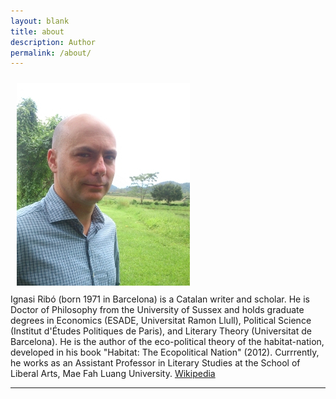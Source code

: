 ```yaml
---
layout: blank
title: about
description: Author
permalink: /about/
---
```


<img class="col one right" src="/assets/img/ignasifoto.jpg" style="margin: 10px">

<br/>
Ignasi Ribó (born 1971 in Barcelona) is a Catalan writer and scholar. He is Doctor of Philosophy from the University of Sussex and holds graduate degrees in Economics (ESADE, Universitat Ramon Llull), Political Science (Institut d'Études Politiques de Paris), and Literary Theory (Universitat de Barcelona). He is the author of the eco-political theory of the habitat-nation, developed in his book "Habitat: The Ecopolitical Nation" (2012). Currrently, he works as an Assistant Professor in Literary Studies at the School of Liberal Arts, Mae Fah Luang University. 
<a href="https://en.wikipedia.org/wiki/Ignasi_Rib%C3%B3" target="_blank">Wikipedia</a>
<br/>
<hr/>
<br/>


<span class="contacticon center">
	<a href="mailto:mail@ignasiribo.com"><i class="fa fa-envelope-square"></i></a>
	<a href="https://www.linkedin.com/in/ignasiribo" target="_blank"><i class="fa fa-linkedin-square"></i></a>
	<a href="https://twitter.com/seliestel" target="_blank"><i class="fa fa-twitter-square"></i></a>
	<a href="https://scholar.google.com/citations?user=IJpKVRgAAAAJ&hl=en" target="_blank"><i class="fa fa-graduation-cap-square"></i></a>
</span>


